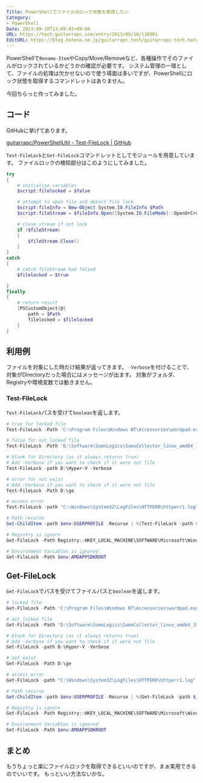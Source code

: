 ```yaml
---
Title: PowerShellでファイルのロック状態を取得したい
Category:
- PowerShell
Date: 2013-09-10T13:09:01+09:00
URL: https://tech.guitarrapc.com/entry/2013/09/10/130901
EditURL: https://blog.hatena.ne.jp/guitarrapc_tech/guitarrapc-tech.hatenablog.com/atom/entry/6802418398341016739
---
```


<!--
Date: 2013-09-10T13:09:01+09:00
URL: https://tech.guitarrapc.com/entry/2013/09/10/130901
-->

PowerShellで`Rename-Item`やCopy/Move/Removeなど、各種操作でそのファイルがロックされているかどうかの確認が必要です。
システム管理の一環として、ファイルの処理は欠かせないので使う場面は多いですが、PowerShellにロック状態を取得するコマンドレットはありません。

今回ちらっと作ってみました。

## コード

GitHubに挙げてあります。

[guitarrapc/PowerShellUtil - Test-FileLock | GitHub](https://github.com/guitarrapc/PowerShellUtil/tree/master/Test-FileLock)

`Test-FileLock`と`Get-FileLock`コマンドレットとしてモジュールを用意しています。
ファイルロックの検知部分はこのようにしてみました。

```ps1
try
{
    # initialise variables
    $script:filelocked = $false

    # attempt to open file and detect file lock
    $script:fileInfo = New-Object System.IO.FileInfo $Path
    $script:fileStream = $fileInfo.Open([System.IO.FileMode]::OpenOrCreate, [System.IO.FileAccess]::ReadWrite, [System.IO.FileShare]::None)

    # close stream if not lock
    if ($fileStream)
    {
        $fileStream.Close()
    }
}
catch
{
    # catch fileStream had falied
    $filelocked = $true

}
finally
{
    # return result
    [PSCustomObject]@{
        path = $Path
        filelocked = $filelocked
    }
}
```


## 利用例

ファイルを対象にした時だけ結果が返ってきます。
`-Verbose`を付けることで、対象がDirectoryだった場合にはメッセージが出ます。
対象がフォルダ、Registryや環境変数では動きません。

### Test-FileLock

`Test-FileLock`パスを受けて`boolean`を返します。

```ps1
# true for locked file
Test-FileLock -Path 'C:\Program Files\Windows NT\Accessories\wordpad.exe'

# false for not locked file
Test-FileLock -Path 'D:\Software\SumoLogics\SumoCollector_linux_amd64_19_40-8.sh'

# blank for Directory (as it always returns true)
# Add -Verbose if you want to check if it were not file
Test-FileLock -path D:\Hyper-V -Verbose

# error for not exist
# Add -Verbose if you want to check if it were not file
Test-FileLock -Path D:\ge

# access error
Test-FileLock -path "C:\Windows\System32\LogFiles\HTTPERR\httperr1.log"

# Path recurse
Get-ChildItem -path $env:USERPROFILE -Recurse | %{Test-FileLock -path $_.FullName -Verbose}

# Registry is ignore
Get-FileLock -Path Registry::HKEY_LOCAL_MACHINE\SOFTWARE\Microsoft\Windows\CurrentVersion

# Environment Variables is ignored
Get-FileLock -Path $env:AMDAPPSDKROOT
```

## Get-FileLock

`Get-FileLock`でパスを受けてファイルパスと`boolean`を返します。

```ps1
# locked file
Get-FileLock -Path 'C:\Program Files\Windows NT\Accessories\wordpad.exe'

# not locked file
Get-FileLock -Path 'D:\Software\SumoLogics\SumoCollector_linux_amd64_19_40-8.sh'

# blank for Directory (as it always returns true)
# Add -Verbose if you want to check if it were not file
Get-FileLock -path D:\Hyper-V -Verbose

# not exist
Get-FileLock -Path D:\ge

# access error
Get-FileLock -path "C:\Windows\System32\LogFiles\HTTPERR\httperr1.log"

# Path recurse
Get-ChildItem -path $env:USERPROFILE -Recurse | %{Get-FileLock -path $_.FullName -Verbose}

# Registry is ignore
Get-FileLock -Path Registry::HKEY_LOCAL_MACHINE\SOFTWARE\Microsoft\Windows\CurrentVersion

# Environment Variables is ignored
Get-FileLock -Path $env:AMDAPPSDKROOT
```

## まとめ

もうちょっと楽にファイルロックを取得できるといいのですが、まぁ実用できるのでいいです。
もっといい方法ないかな。
